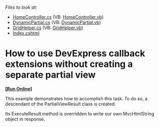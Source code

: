 <!-- default file list -->
*Files to look at*:

* [HomeController.cs](./CS/DynamicView/Controllers/HomeController.cs) (VB: [HomeController.vb](./VB/DynamicView/Controllers/HomeController.vb))
* [DynamicPartial.cs](./CS/DynamicView/Helpers/DynamicPartial.cs) (VB: [DynamicPartial.vb](./VB/DynamicView/Helpers/DynamicPartial.vb))
* [GridHelper.cs](./CS/DynamicView/Helpers/GridHelper.cs) (VB: [GridHelper.vb](./VB/DynamicView/Helpers/GridHelper.vb))
* [Index.cshtml](./CS/DynamicView/Views/Home/Index.cshtml)
<!-- default file list end -->
# How to use DevExpress callback extensions without creating a separate partial view
<!-- run online -->
**[[Run Online]](https://codecentral.devexpress.com/e5027)**
<!-- run online end -->


<p>This example demonstrates how to accomplish this task. To do so, a descendant of the PartialViewResult class is created. </p><p>Its ExecuteResult method is overridden to write our own MvcHtmlString object in response.</p>

<br/>


